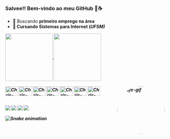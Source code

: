 ### Salvee!! Bem-vindo ao meu GitHub 👀☕


- 🔭 Buscando <b>primeiro<b> emprego na área
- 🌱 Cursando <b>Sistemas para Internet<b> (<i>UFSM<i>)

<div>
  <a href="https://github.com/anuraghazra/github-readme-stats">
    <img height="150em" align="center" src="https://github-readme-stats.vercel.app/api?username=Mysterioun&show_icons=true&theme=dracula" />
  </a>
  <a href="https://github.com/anuraghazra/convoychat">
    <img height="150em" align="center" src="https://github-readme-stats.vercel.app/api/top-langs/?username=Mysterioun&layout=compact&theme=dracula" />
  </a>
</div>


<div style="display: inline_block"><br>
  <img align="center" alt="Chris-Angular" height="30" width="40" src="https://cdn.jsdelivr.net/gh/devicons/devicon/icons/angularjs/angularjs-original.svg">
  <img align="center" alt="Chris-Java" height="30" width="40" src="https://cdn.jsdelivr.net/gh/devicons/devicon/icons/java/java-original.svg">
  <img align="center" alt="Chris-Typescript" height="30" width="40" src="https://cdn.jsdelivr.net/gh/devicons/devicon/icons/typescript/typescript-original.svg">
  <img align="center" alt="Chris-HTML" height="30" width="40" src="https://cdn.jsdelivr.net/gh/devicons/devicon/icons/html5/html5-original.svg">
  <img align="center" alt="Chris-CSS" height="30" width="40" src="https://cdn.jsdelivr.net/gh/devicons/devicon/icons/css3/css3-original.svg">
  <img align="center" alt="Chris-Bootstrap" height="30" width="40" src="https://cdn.jsdelivr.net/gh/devicons/devicon/icons/bootstrap/bootstrap-original.svg">
  <img align="center" alt="Chris-PHP" height="30" width="40" src="https://cdn.jsdelivr.net/gh/devicons/devicon/icons/php/php-original.svg">
  <img align="right" alt="Cafe-gif" height="150" style="border-radius:75px;" src="https://25.media.tumblr.com/dfcb0509dc73b88f817775212f11e4fe/tumblr_msu15rrsM61r922azo1_500.gif">
</div>

##
 
<div> 
  <a href="https://instagram.com/mysterioun_oficial" target="_blank"><img src="https://img.shields.io/badge/Instagram-E4405F?style=for-the-badge&logo=instagram&logoColor=white"></a>
 	<a href="https://www.facebook.com/mysterioun.oficial" target="_blank"><img src="https://img.shields.io/badge/Facebook-1877F2?style=for-the-badge&logo=facebook&logoColor=white"></a>
  <a href="https://t.me/Mysterioun" target="_blank"><img src="https://img.shields.io/badge/Telegram-2CA5E0?style=for-the-badge&logo=telegram&logoColor=white"></a> 
  <a href = "mailto:christianfalves60@gmail.com"><img src="https://img.shields.io/badge/Gmail-D14836?style=for-the-badge&logo=gmail&logoColor=white"></a>
</div>

  
![Snake animation](https://github.com/Mysterioun/Mysterioun/blob/output/github-contribution-grid-snake.svg)
  

